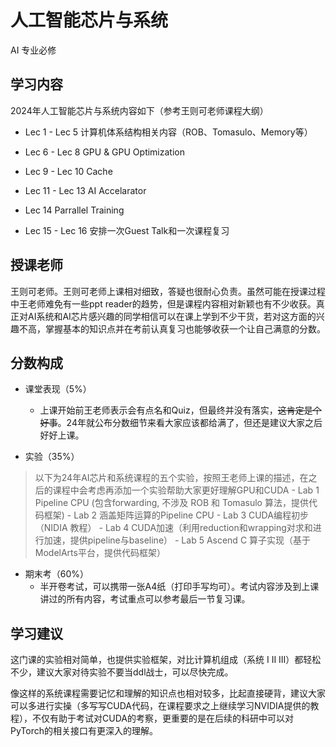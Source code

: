 # 人工智能芯片与系统
<div class="badges">
<span class="badge is-badge">AI 专业必修</span>
</div>

## 学习内容

2024年人工智能芯片与系统内容如下（参考王则可老师课程大纲）

- Lec 1 - Lec 5 计算机体系结构相关内容（ROB、Tomasulo、Memory等）

- Lec 6 - Lec 8 GPU & GPU Optimization

- Lec 9 - Lec 10 Cache

- Lec 11 - Lec 13 AI Accelarator

- Lec 14 Parrallel Training

- Lec 15 - Lec 16 安排一次Guest Talk和一次课程复习

## 授课老师 

王则可老师。王则可老师上课相对细致，答疑也很耐心负责。虽然可能在授课过程中王老师难免有一些ppt reader的趋势，但是课程内容相对新颖也有不少收获。真正对AI系统和AI芯片感兴趣的同学相信可以在课上学到不少干货，若对这方面的兴趣不高，掌握基本的知识点并在考前认真复习也能够收获一个让自己满意的分数。

## 分数构成

+ 课堂表现（5%）
    - 上课开始前王老师表示会有点名和Quiz，但最终并没有落实，<del>这肯定是个好事</del>。24年就公布分数细节来看大家应该都给满了，但还是建议大家之后好好上课。

+ 实验（35%）
> 以下为24年AI芯片和系统课程的五个实验，按照王老师上课的描述，在之后的课程中会考虑再添加一个实验帮助大家更好理解GPU和CUDA
    - Lab 1 Pipeline CPU (包含forwarding, 不涉及 ROB 和 Tomasulo 算法，提供代码框架)
    - Lab 2 涵盖矩阵运算的Pipeline CPU
    - Lab 3 CUDA编程初步（NIDIA 教程）
    - Lab 4 CUDA加速（利用reduction和wrapping对求和进行加速，提供pipeline与baseline）
    - Lab 5 Ascend C 算子实现（基于ModelArts平台，提供代码框架）

+ 期末考（60%）
    - 半开卷考试，可以携带一张A4纸（打印手写均可）。考试内容涉及到上课讲过的所有内容，考试重点可以参考最后一节复习课。

## 学习建议

这门课的实验相对简单，也提供实验框架，对比计算机组成（系统 I II III）都轻松不少，建议大家对待实验不要当ddl战士，可以尽快完成。

像这样的系统课程需要记忆和理解的知识点也相对较多，比起直接硬背，建议大家可以多进行实操（多写写CUDA代码，在课程要求之上继续学习NVIDIA提供的教程），不仅有助于考试对CUDA的考察，更重要的是在后续的科研中可以对PyTorch的相关接口有更深入的理解。
